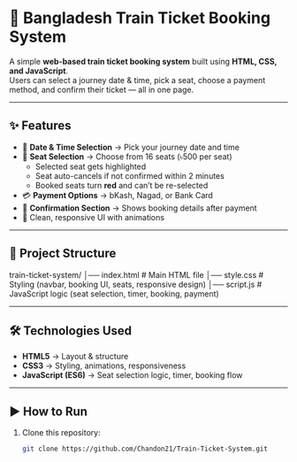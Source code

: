 # 🚆 Bangladesh Train Ticket Booking System

A simple **web-based train ticket booking system** built using **HTML, CSS, and JavaScript**.  
Users can select a journey date & time, pick a seat, choose a payment method, and confirm their ticket — all in one page.

---

## ✨ Features
- 📅 **Date & Time Selection** → Pick your journey date and time  
- 💺 **Seat Selection** → Choose from 16 seats (৳500 per seat)  
  - Selected seat gets highlighted  
  - Seat auto-cancels if not confirmed within 2 minutes  
  - Booked seats turn **red** and can’t be re-selected  
- 💳 **Payment Options** → bKash, Nagad, or Bank Card  
- 🎉 **Confirmation Section** → Shows booking details after payment  
- 🎨 Clean, responsive UI with animations  

---

## 📂 Project Structure
train-ticket-system/
│── index.html # Main HTML file
│── style.css # Styling (navbar, booking UI, seats, responsive design)
│── script.js # JavaScript logic (seat selection, timer, booking, payment)


---

## 🛠️ Technologies Used
- **HTML5** → Layout & structure  
- **CSS3** → Styling, animations, responsiveness  
- **JavaScript (ES6)** → Seat selection logic, timer, booking flow  

---

## ▶️ How to Run
1. Clone this repository:
   ```bash
   git clone https://github.com/Chandon21/Train-Ticket-System.git
